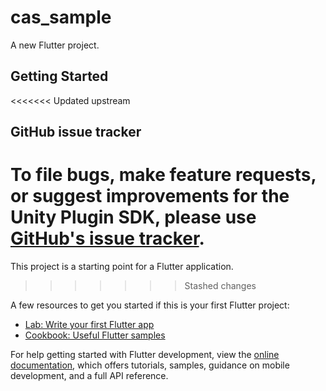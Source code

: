 # cas_sample

A new Flutter project.

## Getting Started

<<<<<<< Updated upstream
## GitHub issue tracker
To file bugs, make feature requests, or suggest improvements for the Unity Plugin SDK, please use [GitHub's issue tracker](https://github.com/cleveradssolutions/CAS-Flutter/issues).
=======
This project is a starting point for a Flutter application.
>>>>>>> Stashed changes

A few resources to get you started if this is your first Flutter project:

- [Lab: Write your first Flutter app](https://docs.flutter.dev/get-started/codelab)
- [Cookbook: Useful Flutter samples](https://docs.flutter.dev/cookbook)

For help getting started with Flutter development, view the
[online documentation](https://docs.flutter.dev/), which offers tutorials,
samples, guidance on mobile development, and a full API reference.
